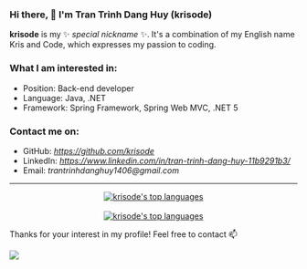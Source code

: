 ### Hi there, 👋 I'm Tran Trinh Dang Huy (krisode)
**krisode** is my ✨ _special nickname_ ✨. It's a combination of my English name Kris and Code, which expresses my passion to coding. 

### What I am interested in:
  * Position: Back-end developer
  * Language: Java, .NET
  * Framework: Spring Framework, Spring Web MVC, .NET 5

### Contact me on: 
  * GitHub: _https://github.com/krisode_
  * LinkedIn: _https://www.linkedin.com/in/tran-trinh-dang-huy-11b9291b3/_
  * Email: _trantrinhdanghuy1406@gmail.com_

------------------
<p align="center">
  <a href="https://github.com/krisode" target="_blank">
   <img align="center" src="https://github-readme-stats.vercel.app/api?username=krisode&show_icons=true&theme=tokyonight" alt="krisode's top languages" />
 </a>
 </br>
 </br>
   <a href="https://github.com/krisode" target="_blank">
    <img align="center" src="https://github-readme-stats.vercel.app/api/top-langs/?username=krisode&langs_count=8&count_private=true&layout=compact&theme=tokyonight&hide_border=true" alt="krisode's top languages" />
  </a>
</p>


Thanks for your interest in my profile! Feel free to contact 📫
 
![](https://komarev.com/ghpvc/?username=krisode&color=blue&style=plastic)






<!--
**krisode/krisode** is a ✨ _special_ ✨ repository because its `README.md` (this file) appears on your GitHub profile.

Here are some ideas to get you started:

- 🔭 I’m currently working on ...
- 🌱 I’m currently learning ...
- 👯 I’m looking to collaborate on ...
- 🤔 I’m looking for help with ...
- 💬 Ask me about ...
- 📫 How to reach me: ...�
- 😄 Pronouns: ...
- ⚡ Fun fact: ...
-->
